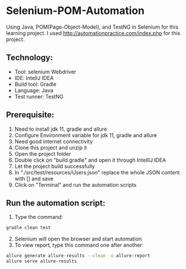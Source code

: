 # Selenium-POM-Automation
Using Java, POM(Page-Object-Model), and TestNG in Selenium for this learning project. I used http://automationpractice.com/index.php for this project.

## Technology:
- Tool: selenium Webdriver
- IDE: IntelIJ IDEA
- Build tool: Gradle
- Language: Java
- Test runner: TestNG

## Prerequisite:
1. Need to install jdk 11, gradle and allure
2. Configure Environment variable for jdk 11, gradle and allure
3. Need good internet connectivity
4. Clone this project and unzip it
5. Open the project folder
6. Double click on "build.gradle" and open it through IntellIJ IDEA
7. Let the project build successfully
8. In "./src/test/resources/Users.json" replace the whole JSON content with [] and save
9. Click on "Terminal" and run the automation scripts

## Run the automation script:
1. Type the command:

```sh
gradle clean test
```
2. Selenium will open the browser and start automation
3. To view report, type this command one after another:
```sh
allure generate allure-results --clean -o allure-report
allure serve allure-results
```
